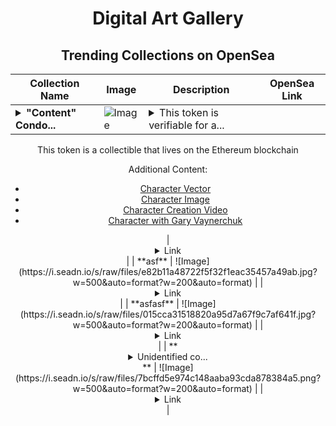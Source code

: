 <div align="center">

# Digital Art Gallery

## Trending Collections on OpenSea

| Collection Name                       | Image                                                                                     | Description                       | OpenSea Link                                                                                          |
|---------------------------------------|-------------------------------------------------------------------------------------------|-----------------------------------|--------------------------------------------------------------------------------------------------------|
| **<details><summary>"Content" Condo...</summary>"Content" Condor</details>** | ![Image](https://i.seadn.io/s/raw/files/904bb28cb6a8a65a243187d64ef69d70.jpg?w=500&auto=format?w=200&auto=format) | <details><summary>This token is verifiable for a...</summary>This token is verifiable for admission to VeeCon 2023, 2024

This token is a collectible that lives on the Ethereum blockchain

Additional Content:

- [Character Vector](https://cdn.veefriends.com/f6pXbdBrDkgJjmSV-_XTrDCsS97-QXp2H6Yu0fLSCB0/3164.svg)
- [Character Image](https://cdn.veefriends.com/f6pXbdBrDkgJjmSV-_XTrDCsS97-QXp2H6Yu0fLSCB0/4003.png) 
- [Character Creation Video](https://cdn.veefriends.com/f6pXbdBrDkgJjmSV-_XTrDCsS97-QXp2H6Yu0fLSCB0/849.mp4)
- [Character with Gary Vaynerchuk](https://cdn.veefriends.com/f6pXbdBrDkgJjmSV-_XTrDCsS97-QXp2H6Yu0fLSCB0/833.jpg) 
</details> | <details><summary>Link</summary>["Content" Condor](https://opensea.io/collection/content-condor-15427)</details> |
| **asf** | ![Image](https://i.seadn.io/s/raw/files/e82b11a48722f5f32f1eac35457a49ab.jpg?w=500&auto=format?w=200&auto=format) |  | <details><summary>Link</summary>[asf](https://opensea.io/collection/asf-201)</details> |
| **asfasf** | ![Image](https://i.seadn.io/s/raw/files/015cca31518820a95d7a67f9c7af641f.jpg?w=500&auto=format?w=200&auto=format) |  | <details><summary>Link</summary>[asfasf](https://opensea.io/collection/asfasf-47)</details> |
| **<details><summary>Unidentified co...</summary>Unidentified contract 6b0500d0-6908-4d4d-a379-5cbaaae842f6</details>** | ![Image](https://i.seadn.io/s/raw/files/7bcffd5e974c148aaba93cda878384a5.png?w=500&auto=format?w=200&auto=format) |  | <details><summary>Link</summary>[Unidentified contract 6b0500d0-6908-4d4d-a379-5cbaaae842f6](https://opensea.io/collection/unidentified-contract-6b0500d0-6908-4d4d-a379-5cba)</details> |

</div>